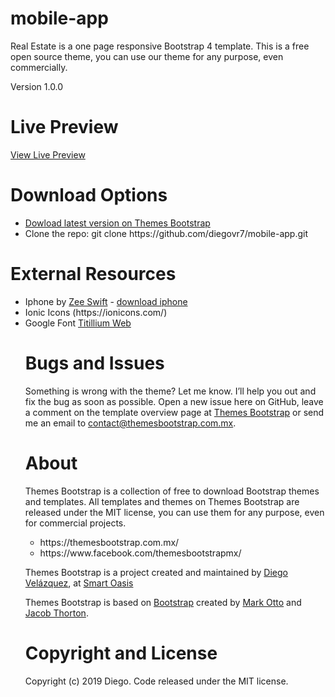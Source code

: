 # mobile-app
<p>Real Estate is a one page responsive Bootstrap 4 template. This is a free open source theme, you can use our theme for any purpose, even commercially.</p>

Version 1.0.0

# Live Preview
<a href="https://themesbootstrap.com.mx/templates/real-estate-template/index.html">View Live Preview</a>

# Download Options
<ul>
  <li><a href="https://themesbootstrap.com.mx/templates/real-estate-template/index.html">Dowload latest version on Themes Bootstrap</a></li>
  <li>Clone the repo: git clone https://github.com/diegovr7/mobile-app.git</li>
 </ul>

# External Resources
<ul>
  <li>Iphone by <a href="https://www.behance.net/zituapar11f968">Zee Swift</a> - <a href="https://www.behance.net/gallery/74844509/iphone-mockup-psd-Free-PSD-download">download iphone</a> </li>
  <li>Ionic Icons (https://ionicons.com/)</li>
  <li>Google Font <a href="https://fonts.google.com/specimen/Titillium+Web">Titillium Web</a></li>
</li>

# Bugs and Issues
Something is wrong with the theme? Let me know. I’ll help you out and fix the bug as soon as possible. Open a new issue here on GitHub, leave a comment on the template overview page at <a href="https://themesbootstrap.com.mx/templates/real-estate-template.html">Themes Bootstrap</a> or send me an email to <a href="contact@themesbootstrap.com.mx">contact@themesbootstrap.com.mx</a>.

# About
Themes Bootstrap is a collection of free to download Bootstrap themes and templates. All templates and themes on Themes Bootstrap are released under the MIT license, you can use them for any purpose, even for commercial projects.

<ul>
  <li>https://themesbootstrap.com.mx/</li>
  <li>https://www.facebook.com/themesbootstrapmx/</li>
 </ul>
 
<p>Themes Bootstrap is a project created and maintained by <a href="http://templune.com/">Diego Velázquez</a>, at <a href="https://smartoasis.mx/">Smart Oasis</a></p>

<p>Themes Bootstrap is based on <a href="https://getbootstrap.com/">Bootstrap</a> created by <a href="https://twitter.com/mdo">Mark Otto</a> and <a href="https://twitter.com/fat">Jacob Thorton</a>.</p>

# Copyright and License
Copyright (c) 2019 Diego. Code released under the MIT license.
